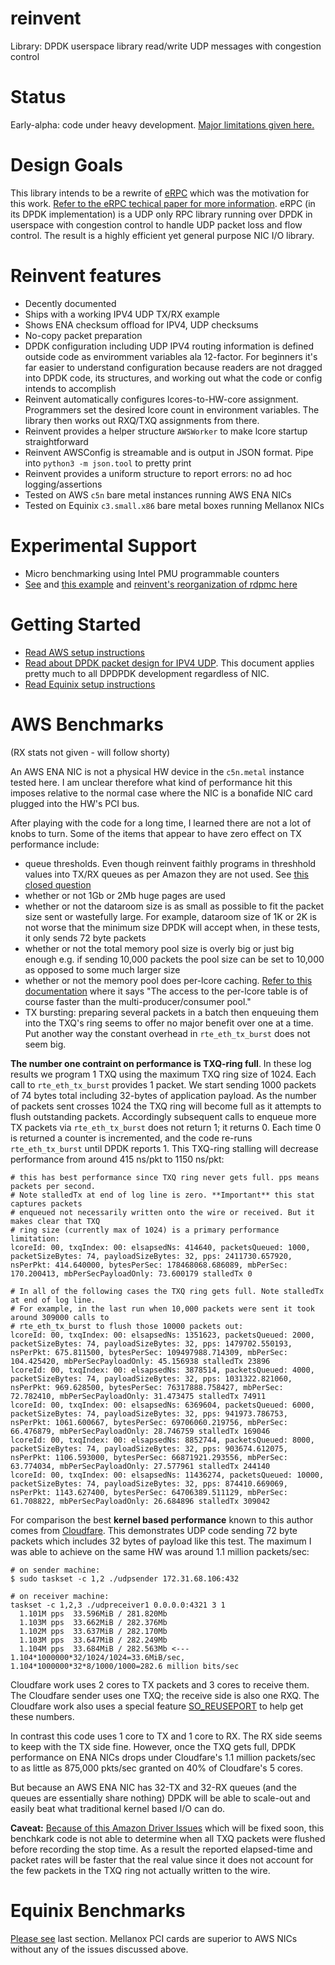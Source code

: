 # reinvent
Library: DPDK userspace library read/write UDP messages with congestion control

# Status
Early-alpha: code under heavy development. [Major limitations given here.](https://github.com/rodgarrison/reinvent/issues)

# Design Goals
This library intends to be a rewrite of [eRPC](https://github.com/erpc-io/eRPC) which was the motivation for this work.
[Refer to the eRPC techical paper for more information](https://www.usenix.org/system/files/nsdi19-kalia.pdf). eRPC 
(in its DPDK implementation) is a UDP only RPC library running over DPDK in userspace with congestion control to handle
UDP packet loss and flow control. The result is a highly efficient yet general purpose NIC I/O library.

# Reinvent features
* Decently documented
* Ships with a working IPV4 UDP TX/RX example
* Shows ENA checksum offload for IPV4, UDP checksums
* No-copy packet preparation
* DPDK configuration including UDP IPV4 routing information is defined outside code as enviromment variables ala
12-factor. For beginners it's far easier to understand configuration because readers are not dragged into DPDK code,
its structures, and working out what the code or config intends to accomplish
* Reinvent automatically configures lcores-to-HW-core assignment. Programmers set the desired lcore count in
environment variables. The library then works out RXQ/TXQ assignments from there.
* Reinvent provides a helper structure `AWSWorker` to make lcore startup straightforward
* Reinvent AWSConfig is streamable and is output in JSON format. Pipe into `python3 -m json.tool` to pretty print
* Reinvent provides a uniform structure to report errors: no ad hoc logging/assertions
* Tested on AWS `c5n` bare metal instances running AWS ENA NICs
* Tested on Equinix `c3.small.x86` bare metal boxes running Mellanox NICs

# Experimental Support
* Micro benchmarking using Intel PMU programmable counters
* [See](https://github.com/rodgarrison/rdpmc) and [this example](https://github.com/rodgarrison/reinvent/blob/dev/performance_tests/reinvent_perf_test1/test1.cpp#L268)
and [reinvent's reorganization of rdpmc here](https://github.com/rodgarrison/reinvent/blob/dev/src/reinvent/perf/reinvent_perf_rdpmc.h)

# Getting Started
* [Read AWS setup instructions](https://github.com/rodgarrison/reinvent/blob/main/doc/aws_ena_setup.md)
* [Read about DPDK packet design for IPV4 UDP](https://github.com/rodgarrison/reinvent/blob/main/doc/aws_ena_packet_design.md). This document applies pretty much to all DPDPDK development regardless of NIC.
* [Read Equinix setup instructions](https://github.com/rodgarrison/reinvent/blob/ubuntu/doc/equinix_mellanox_setup.md)

# AWS Benchmarks
(RX stats not given - will follow shorty)

An AWS ENA NIC is not a physical HW device in the `c5n.metal` instance tested here. I am unclear therefore what kind of
performance hit this imposes relative to the normal case where the NIC is a bonafide NIC card plugged into the HW's PCI
bus.

After playing with the code for a long time, I learned there are not a lot of knobs to turn. Some of the items that
appear to have zero effect on TX performance include:

* queue thresholds. Even though reinvent faithly programs in threshhold values into TX/RX queues as per Amazon they
are not used. See [this closed question](https://github.com/amzn/amzn-drivers/issues/213)
* whether or not 1Gb or 2Mb huge pages are used
* whether or not the dataroom size is as small as possible to fit the packet size sent or wastefully large. For example,
dataroom size of 1K or 2K is not worse that the minimum size DPDK will accept when, in these tests, it only sends 72
byte packets
* whether or not the total memory pool size is overly big or just big enough e.g. if sending 10,000 packets the pool
size can be set to 10,000 as opposed to some much larger size
* whether or not the memory pool does per-lcore caching. [Refer to this documentation](https://doc.dpdk.org/api/rte__mempool_8h.html#a503f2f889043a48ca9995878846db2fd)
where it says "The access to the per-lcore table is of course faster than the multi-producer/consumer pool."
* TX bursting: preparing several packets in a batch then enqueuing them into the TXQ's ring seems to offer no major
benefit over one at a time. Put another way the constant overhead in `rte_eth_tx_burst` does not seem big.

**The number one contraint on performance is TXQ-ring full**. In these log results we program 1 TXQ using the maximum TXQ
ring size of 1024. Each call to `rte_eth_tx_burst` provides 1 packet. We start sending 1000 packets of 74 bytes total
including 32-bytes of application payload. As the number of packets sent crosses 1024 the TXQ ring will become full as
it attempts to flush outstanding packets. Accordingly subsequent calls to enqueue more TX packets via `rte_eth_tx_burst`
does not return 1; it returns 0. Each time 0 is returned a counter is incremented, and the code re-runs `rte_eth_tx_burst`
until DPDK reports 1. This TXQ-ring stalling will decrease performance from around 415 ns/pkt to 1150 ns/pkt:

```
# this has best performance since TXQ ring never gets full. pps means packets per second.
# Note stalledTx at end of log line is zero. **Important** this stat captures packets
# enqueued not necessarily written onto the wire or received. But it makes clear that TXQ
# ring size (currently max of 1024) is a primary performance limitation:
lcoreId: 00, txqIndex: 00: elsapsedNs: 414640, packetsQueued: 1000, packetSizeBytes: 74, payloadSizeBytes: 32, pps: 2411730.657920, nsPerPkt: 414.640000, bytesPerSec: 178468068.686089, mbPerSec: 170.200413, mbPerSecPayloadOnly: 73.600179 stalledTx 0

# In all of the following cases the TXQ ring gets full. Note stalledTx at end of log line.
# For example, in the last run when 10,000 packets were sent it took around 309000 calls to
# rte_eth_tx_burst to flush those 10000 packets out:
lcoreId: 00, txqIndex: 00: elsapsedNs: 1351623, packetsQueued: 2000, packetSizeBytes: 74, payloadSizeBytes: 32, pps: 1479702.550193, nsPerPkt: 675.811500, bytesPerSec: 109497988.714309, mbPerSec: 104.425420, mbPerSecPayloadOnly: 45.156938 stalledTx 23896
lcoreId: 00, txqIndex: 00: elsapsedNs: 3878514, packetsQueued: 4000, packetSizeBytes: 74, payloadSizeBytes: 32, pps: 1031322.821060, nsPerPkt: 969.628500, bytesPerSec: 76317888.758427, mbPerSec: 72.782410, mbPerSecPayloadOnly: 31.473475 stalledTx 74911
lcoreId: 00, txqIndex: 00: elsapsedNs: 6369604, packetsQueued: 6000, packetSizeBytes: 74, payloadSizeBytes: 32, pps: 941973.786753, nsPerPkt: 1061.600667, bytesPerSec: 69706060.219756, mbPerSec: 66.476879, mbPerSecPayloadOnly: 28.746759 stalledTx 169046
lcoreId: 00, txqIndex: 00: elsapsedNs: 8852744, packetsQueued: 8000, packetSizeBytes: 74, payloadSizeBytes: 32, pps: 903674.612075, nsPerPkt: 1106.593000, bytesPerSec: 66871921.293556, mbPerSec: 63.774034, mbPerSecPayloadOnly: 27.577961 stalledTx 244140
lcoreId: 00, txqIndex: 00: elsapsedNs: 11436274, packetsQueued: 10000, packetSizeBytes: 74, payloadSizeBytes: 32, pps: 874410.669069, nsPerPkt: 1143.627400, bytesPerSec: 64706389.511129, mbPerSec: 61.708822, mbPerSecPayloadOnly: 26.684896 stalledTx 309042
```

For comparison the best **kernel based performance** known to this author comes from [Cloudfare](https://blog.cloudflare.com/how-to-receive-a-million-packets/).
This demonstrates UDP code sending 72 byte packets which includes 32 bytes of payload like this test. The maximum I was able
to achieve on the same HW was around 1.1 million packets/sec:

```
# on sender machine:
$ sudo taskset -c 1,2 ./udpsender 172.31.68.106:432

# on receiver machine:
taskset -c 1,2,3 ./udpreceiver1 0.0.0.0:4321 3 1
  1.101M pps  33.596MiB / 281.820Mb 
  1.103M pps  33.662MiB / 282.376Mb
  1.102M pps  33.637MiB / 282.170Mb
  1.103M pps  33.647MiB / 282.249Mb
  1.104M pps  33.684MiB / 282.563Mb <--- 1.104*1000000*32/1024/1024=33.6MiB/sec, 1.104*1000000*32*8/1000/1000=282.6 million bits/sec 
```

Cloudfare work uses 2 cores to TX packets and 3 cores to receive them. The Cloudfare sender uses one TXQ; the receive side
is also one RXQ. The Cloudfare work also uses a special feature [SO_REUSEPORT](https://lwn.net/Articles/542629/) to help
get these numbers.

In contrast this code uses 1 core to TX and 1 core to RX. The RX side seems to keep with the TX side fine. However, once the
TXQ gets full, DPDK performance on ENA NICs drops under Cloudfare's 1.1 million packets/sec to as little as 875,000 pkts/sec
granted on 40% of Cloudfare's 5 cores.

But because an AWS ENA NIC has 32-TX and 32-RX queues (and the queues are essentially share nothing) DPDK will be able
to scale-out and easily beat what traditional kernel based I/O can do.

**Caveat:** [Because of this Amazon Driver Issues](https://github.com/amzn/amzn-drivers/issues/166) which will be fixed soon,
this benchkark code is not able to determine when all TXQ packets were flushed before recording the stop time. As a result
the reported elapsed-time and packet rates will be faster that the real value since it does not account for the few packets
in the TXQ ring not actually written to the wire.

# Equinix Benchmarks
[Please see](https://github.com/rodgarrison/reinvent/blob/ubuntu/doc/equinix_mellanox_setup.md) last section. Mellanox PCI
cards are superior to AWS NICs without any of the issues discussed above.
